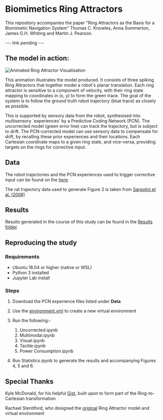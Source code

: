 # Biomimetics Ring Attractors

This repository accompanies the paper "Ring Attractors as the Basis for a Biomimetic Navigation System" Thomas C. Knowles, Anna Summerton, James G.H. Whiting and Martin J. Pearson.

--- link pending ---

## The model in action:

![Animated Ring Attractor Visualisation](https://github.com/TomKnowles1994/Biomimetics-Ring-Attractors/blob/main/Figures/Figure%202%20-%20Animated.gif "Animated Ring Attractor Visualisation")

This animation illustrates the model produced. It consists of three spiking Ring Attractors that together model a robot's planar translation. Each ring attractor is sensitive to a component of velocity, with their ring state mapping to coordinates in (x, y) to form the green trace. The goal of the system is to follow the ground truth robot trajectory (blue trace) as closely as possible.

This is supported by sensory data from the robot, synthesised into multisensory `experiences' by a Predictive Coding Network (PCN). The uncorrected model (green error line) can track the trajectory, but is subject to drift. The PCN-corrected model can use sensory data to compensate for drift, by recalling these prior experiences and their locations. Each Cartesian coordinate maps to a given ring state, and vice-versa, providing targets on the rings for corrective input.

## Data

The robot trajectories and the PCN experiences used to trigger corrective input can be found on the [here](https://we.tl/t-Jb3unP2Gy0 "Link to the trajectory and PCN datasets").

The rat trajectory data used to generate Figure 2 is taken from [Sargolini et al. (2006)](https://www.science.org/doi/10.1126/science.1125572 "Link to the Sargolini et al paper")

## Results

Results generated in the course of this study can be found in the [Results folder](https://github.com/TomKnowles1994/Biomimetics-Ring-Attractors/tree/main/Results "Link to the Results folder").

## Reproducing the study

### Requirements

- Ubuntu 18.04 or higher (native or WSL)
- Python 3 installed
- Jupyter Lab install

### Steps

1. Download the PCN experience files listed under **Data**
2. Use the [environment.yml](https://github.com/TomKnowles1994/Biomimetics-Ring-Attractors/blob/main/environment.yml "Link to the environment file") to create a new virtual environment
3. Run the following:-

   1. Uncorrected.ipynb
   2. Multimodal.ipynb
   3. Visual.ipynb
   4. Tactile.ipynb
   5. Power Consumption.ipynb
  
4. Run Statistics.ipynb to generate the results and accompanying Figures 4, 5 and 6.

## Special Thanks

Kyle McDonald, for his helpful [Gist](https://gist.github.com/kylemcdonald/6132fc1c29fd3767691442ba4bc84018 "Link to line intersection gist"), built upon to form part of the Ring-to-Cartesian transformation

Rachael Stentiford, who designed the [original](https://github.com/TomKnowles1994/HeadDirectionPredNet/blob/main/NEST/HD_SNN_corrections.ipynb "Link to original ring attractor model") Ring Attractor model and virtual environment
